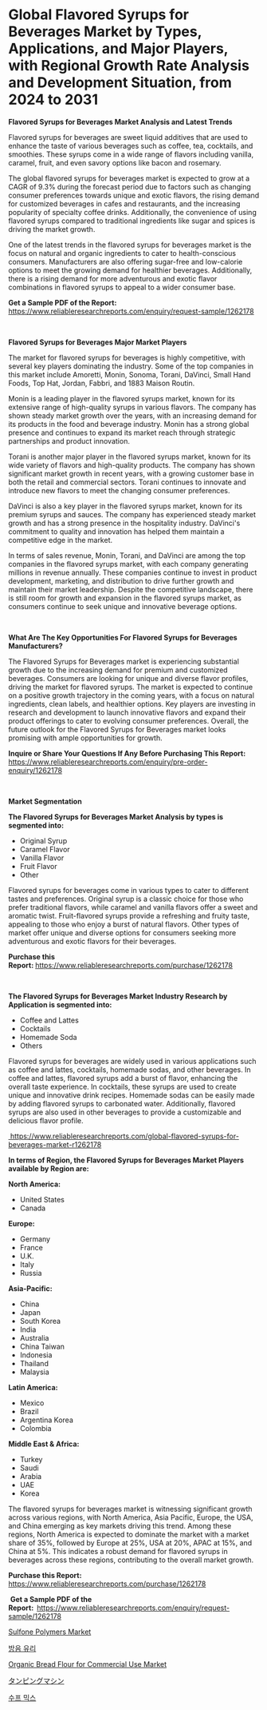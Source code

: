 <p><h1>Global Flavored Syrups for Beverages Market by Types, Applications, and Major Players, with Regional Growth Rate Analysis and Development Situation, from 2024 to 2031</h1></p><p><strong>Flavored Syrups for Beverages Market Analysis and Latest Trends</strong></p>
<p><p>Flavored syrups for beverages are sweet liquid additives that are used to enhance the taste of various beverages such as coffee, tea, cocktails, and smoothies. These syrups come in a wide range of flavors including vanilla, caramel, fruit, and even savory options like bacon and rosemary.</p><p>The global flavored syrups for beverages market is expected to grow at a CAGR of 9.3% during the forecast period due to factors such as changing consumer preferences towards unique and exotic flavors, the rising demand for customized beverages in cafes and restaurants, and the increasing popularity of specialty coffee drinks. Additionally, the convenience of using flavored syrups compared to traditional ingredients like sugar and spices is driving the market growth.</p><p>One of the latest trends in the flavored syrups for beverages market is the focus on natural and organic ingredients to cater to health-conscious consumers. Manufacturers are also offering sugar-free and low-calorie options to meet the growing demand for healthier beverages. Additionally, there is a rising demand for more adventurous and exotic flavor combinations in flavored syrups to appeal to a wider consumer base.</p></p>
<p><strong>Get a Sample PDF of the Report:&nbsp;</strong> <a href="https://www.reliableresearchreports.com/enquiry/request-sample/1262178">https://www.reliableresearchreports.com/enquiry/request-sample/1262178</a></p>
<p>&nbsp;</p>
<p><strong>Flavored Syrups for Beverages Major Market Players</strong></p>
<p><p>The market for flavored syrups for beverages is highly competitive, with several key players dominating the industry. Some of the top companies in this market include Amoretti, Monin, Sonoma, Torani, DaVinci, Small Hand Foods, Top Hat, Jordan, Fabbri, and 1883 Maison Routin.</p><p>Monin is a leading player in the flavored syrups market, known for its extensive range of high-quality syrups in various flavors. The company has shown steady market growth over the years, with an increasing demand for its products in the food and beverage industry. Monin has a strong global presence and continues to expand its market reach through strategic partnerships and product innovation.</p><p>Torani is another major player in the flavored syrups market, known for its wide variety of flavors and high-quality products. The company has shown significant market growth in recent years, with a growing customer base in both the retail and commercial sectors. Torani continues to innovate and introduce new flavors to meet the changing consumer preferences.</p><p>DaVinci is also a key player in the flavored syrups market, known for its premium syrups and sauces. The company has experienced steady market growth and has a strong presence in the hospitality industry. DaVinci's commitment to quality and innovation has helped them maintain a competitive edge in the market.</p><p>In terms of sales revenue, Monin, Torani, and DaVinci are among the top companies in the flavored syrups market, with each company generating millions in revenue annually. These companies continue to invest in product development, marketing, and distribution to drive further growth and maintain their market leadership. Despite the competitive landscape, there is still room for growth and expansion in the flavored syrups market, as consumers continue to seek unique and innovative beverage options.</p></p>
<p>&nbsp;</p>
<p><strong>What Are The Key Opportunities For Flavored Syrups for Beverages Manufacturers?</strong></p>
<p><p>The Flavored Syrups for Beverages market is experiencing substantial growth due to the increasing demand for premium and customized beverages. Consumers are looking for unique and diverse flavor profiles, driving the market for flavored syrups. The market is expected to continue on a positive growth trajectory in the coming years, with a focus on natural ingredients, clean labels, and healthier options. Key players are investing in research and development to launch innovative flavors and expand their product offerings to cater to evolving consumer preferences. Overall, the future outlook for the Flavored Syrups for Beverages market looks promising with ample opportunities for growth.</p></p>
<p><strong>Inquire or Share Your Questions If Any Before Purchasing This Report:</strong> <a href="https://www.reliableresearchreports.com/enquiry/pre-order-enquiry/1262178">https://www.reliableresearchreports.com/enquiry/pre-order-enquiry/1262178</a></p>
<p>&nbsp;</p>
<p><strong>Market Segmentation</strong></p>
<p><strong>The Flavored Syrups for Beverages Market Analysis by types is segmented into:</strong></p>
<p><ul><li>Original Syrup</li><li>Caramel Flavor</li><li>Vanilla Flavor</li><li>Fruit Flavor</li><li>Other</li></ul></p>
<p><p>Flavored syrups for beverages come in various types to cater to different tastes and preferences. Original syrup is a classic choice for those who prefer traditional flavors, while caramel and vanilla flavors offer a sweet and aromatic twist. Fruit-flavored syrups provide a refreshing and fruity taste, appealing to those who enjoy a burst of natural flavors. Other types of market offer unique and diverse options for consumers seeking more adventurous and exotic flavors for their beverages.</p></p>
<p><strong>Purchase this Report:&nbsp;</strong><a href="https://www.reliableresearchreports.com/purchase/1262178">https://www.reliableresearchreports.com/purchase/1262178</a></p>
<p>&nbsp;</p>
<p><strong>The Flavored Syrups for Beverages Market Industry Research by Application is segmented into:</strong></p>
<p><ul><li>Coffee and Lattes</li><li>Cocktails</li><li>Homemade Soda</li><li>Others</li></ul></p>
<p><p>Flavored syrups for beverages are widely used in various applications such as coffee and lattes, cocktails, homemade sodas, and other beverages. In coffee and lattes, flavored syrups add a burst of flavor, enhancing the overall taste experience. In cocktails, these syrups are used to create unique and innovative drink recipes. Homemade sodas can be easily made by adding flavored syrups to carbonated water. Additionally, flavored syrups are also used in other beverages to provide a customizable and delicious flavor profile.</p></p>
<p><a href="https://www.reliableresearchreports.com/global-flavored-syrups-for-beverages-market-r1262178">&nbsp;https://www.reliableresearchreports.com/global-flavored-syrups-for-beverages-market-r1262178</a></p>
<p><strong>In terms of Region, the Flavored Syrups for Beverages Market Players available by Region are:</strong></p>
<p>
    <p> <strong> North America: </strong>
        <ul>
            <li>United States</li>
            <li>Canada</li>
        </ul>
        </p> 
    <p> <strong> Europe: </strong>
        <ul>
            <li>Germany</li>
            <li>France</li>
            <li>U.K.</li>
            <li>Italy</li>
            <li>Russia</li>
        </ul>
        </p> 
    <p> <strong> Asia-Pacific: </strong>
        <ul>
            <li>China</li>
            <li>Japan</li>
            <li>South Korea</li>
            <li>India</li>
            <li>Australia</li>
            <li>China Taiwan</li>
            <li>Indonesia</li>
            <li>Thailand</li>
            <li>Malaysia</li>
        </ul>
        </p> 
    <p> <strong> Latin America: </strong>
        <ul>
            <li>Mexico</li>
            <li>Brazil</li>
            <li>Argentina Korea</li>
            <li>Colombia</li>
        </ul>
        </p> 
    <p> <strong> Middle East & Africa: </strong>
        <ul>
            <li>Turkey</li>
            <li>Saudi</li>
            <li>Arabia</li>
            <li>UAE</li>
            <li>Korea</li>
        </ul>
    </p>
    </p>
<p><p>The flavored syrups for beverages market is witnessing significant growth across various regions, with North America, Asia Pacific, Europe, the USA, and China emerging as key markets driving this trend. Among these regions, North America is expected to dominate the market with a market share of 35%, followed by Europe at 25%, USA at 20%, APAC at 15%, and China at 5%. This indicates a robust demand for flavored syrups in beverages across these regions, contributing to the overall market growth.</p></p>
<p><strong>Purchase this Report: </strong><a href="https://www.reliableresearchreports.com/purchase/1262178">https://www.reliableresearchreports.com/purchase/1262178</a></p>
<p>&nbsp;<strong>Get a Sample PDF of the Report:&nbsp;&nbsp;</strong><a href="https://www.reliableresearchreports.com/enquiry/request-sample/1262178">https://www.reliableresearchreports.com/enquiry/request-sample/1262178</a></p>
<p><strong></strong></p>
<p><p><a href="https://issuu.com/reportprime-2/docs/sulfone-polymers-market-size-2030.pptx">Sulfone Polymers Market</a></p><p><a href="https://github.com/nuekbpymrrz5/Market-Research-Report-List-1/blob/main/567293818055.md">방음 유리</a></p><p><a href="https://github.com/yoshih12/Market-Research-Report-List-2/blob/main/organic-bread-flour-for-commercial-use-market.md">Organic Bread Flour for Commercial Use Market</a></p><p><a href="https://github.com/hilmi-2a/Market-Research-Report-List-1/blob/main/166005019587.md">タンピングマシン</a></p><p><a href="https://github.com/BrettWeberrt8767765/Market-Research-Report-List-1/blob/main/302000018056.md">수프 믹스</a></p></p>